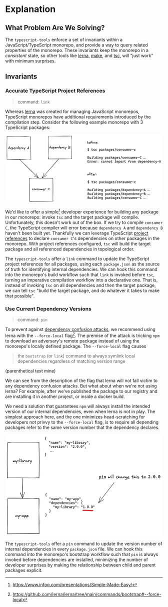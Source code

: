 # Explanation

## What Problem Are We Solving?

The `typescript-tools` enforce a set of invariants within a JavaScript/TypeScript
monorepo, and provide a way to query related properties of the monorepo. These
invariants keep the monorepo in a _consistent_ state, so other tools like [lerna],
[make], and [tsc], will "just work" with minimum surprises.

[lerna]: https://github.com/lerna/lerna
[make]: https://www.gnu.org/software/make
[tsc]: https://www.typescriptlang.org/docs/handbook/compiler-options.html

## Invariants

### Accurate TypeScript Project References

> command: `link`

Whereas [lerna] was created for managing JavaScript monorepos, TypeScript monorepos
have additional requirements introduced by the compilation step. Consider the
following example monorepo with 3 TypeScript packages:

![Monorepo with `dependency A` and `dependency B` consumed by `consumer C`](res/example-link.png)

We'd like to offer a simple[^1] developer experience for building any package
in our monorepo: invoke `tsc` and the target package will compile. Unfortunately,
this doesn't work out of the box. If we try to compile `consumer C`, the TypeScript
compiler will error because `dependency A` and `dependency B` haven't been built yet.
Thankfully we can leverage TypeScript [project references] to declare `consumer C`'s
dependencies on other packages in the monorepo. With project references configured,
`tsc` will build the target package and all referenced dependencies in topological
order.

The `typescript-tools` offer a `link` command to update the TypeScript project
references for all packages, using each `package.json` as the source of truth for
identifying internal dependencies. We can hook this command into the monorepo's
build workflow such that `link` is invoked before `tsc`, turning an imperative
compilation workflow into a declarative one. That is, instead of invoking `tsc` on
all dependencies and then the target package, we can tell `tsc` "build the target
package, and do whatever it takes to make that possible".

[project references]: https://www.typescriptlang.org/docs/handbook/project-references.html

### Use Current Dependency Versions

> command: `pin`

To prevent against [dependency confusion attacks], we recommend using lerna with the
`--force-local` flag[^2]. The premise of the attack is tricking `npm` to download an
adversary's remote package instead of using the monorepo's locally defined package. The
`--force-local` flag causes

> the `bootstrap` (or `link`) command to always symlink local dependencies regardless of
> matching version range

(parenthetical text mine)

We can see from the description of the flag that lerna will not fall victim to any
dependency confusion attacks. But what about when we're not using lerna? For example,
after we've published the package to our registry and are installing it in
another project, or inside a docker build.

We need a solution that guarantees `npm` will always install the intended version of
our internal dependencies, even when lerna is not in play. The simplest approach here,
and the one minimizes head-scratching for developers not privvy to the `--force-local`
flag, is to require all depending packages refer to the same version number that
the dependency declares.

![`pin` updating `my-app`'s package.json to depend on `my-library`'s declared version number](res/example-pin.png)

The `typescript-tools` offer a `pin` command to update the version number of internal
dependencies in every `package.json` file. We can hook this command into the monorepo's
bootstrap workflow such that `pin` is always invoked before dependencies are installed,
minimizing the number of developer surprises by making the relationship between
child and parent packages explicit.

[dependency confusion attacks]: https://medium.com/@alex.birsan/dependency-confusion-4a5d60fec610

[^1]: https://www.infoq.com/presentations/Simple-Made-Easy/
[^2]: https://github.com/lerna/lerna/tree/main/commands/bootstrap#--force-local
